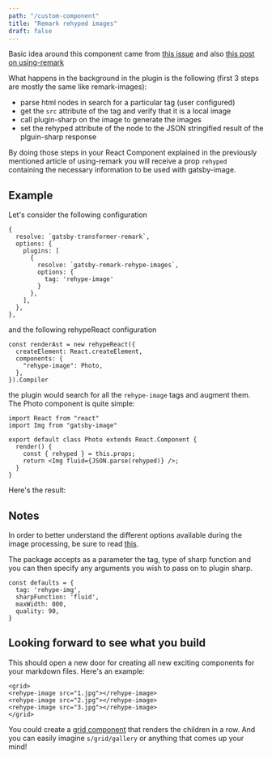 ```yaml
---
path: "/custom-component"
title: "Remark rehyped images"
draft: false
---
```


Basic idea around this component came from [this issue](https://github.com/gatsbyjs/gatsby/issues/7686)
and also [this post on using-remark](https://using-remark.gatsbyjs.org/custom-components/)

What happens in the background in the plugin is the following (first 3 steps are mostly the same like remark-images):

* parse html nodes in search for a particular tag (user configured)
* get the `src` attribute of the tag and verify that it is a local image
* call plugin-sharp on the image to generate the images
* set the rehyped attribute of the node to the JSON stringified result of the plguin-sharp response

By doing those steps in your React Component explained in the previously  mentioned article of using-remark you will receive
a prop `rehyped` containing the necessary information to be used with gatsby-image.


## Example

Let's consider the following configuration

```
{
  resolve: `gatsby-transformer-remark`,
  options: {
    plugins: [
      {
        resolve: `gatsby-remark-rehype-images`,
        options: {
          tag: 'rehype-image'
        }
      },
    ],
  },
},

```

and the following rehypeReact configuration

```
const renderAst = new rehypeReact({
  createElement: React.createElement,
  components: {
    "rehype-image": Photo,
  },
}).Compiler
```

the plugin would search for all the `rehype-image` tags and augment them. The Photo component
is quite simple:

```
import React from "react"
import Img from "gatsby-image"

export default class Photo extends React.Component {
  render() {
    const { rehyped } = this.props;
    return <Img fluid={JSON.parse(rehyped)} />;
  }
}

```

Here's the result:

<rehype-image src="jeremy-bishop-262119.jpg"></rehype-image>

## Notes

In order to better understand the different options available during the image processing, be sure to read [this](https://github.com/gatsbyjs/gatsby/tree/master/packages/gatsby-plugin-sharp#readme).

The package accepts as a parameter the tag, type of sharp function and you can then
specify any arguments you wish to pass on to plugin sharp.

```
const defaults = {
  tag: 'rehype-img',
  sharpFunction: 'fluid',
  maxWidth: 800,
  quality: 90,
}
```

## Looking forward to see what you build

This should open a new door for creating all new exciting components for your markdown files. Here's an example:

```
<grid>
<rehype-image src="1.jpg"></rehype-image>
<rehype-image src="2.jpg"></rehype-image>
<rehype-image src="3.jpg"></rehype-image>
</grid>
```

You could create a [grid component](/examples) that renders the children in a row.
And you can easily imagine `s/grid/gallery` or anything that comes up your mind!
